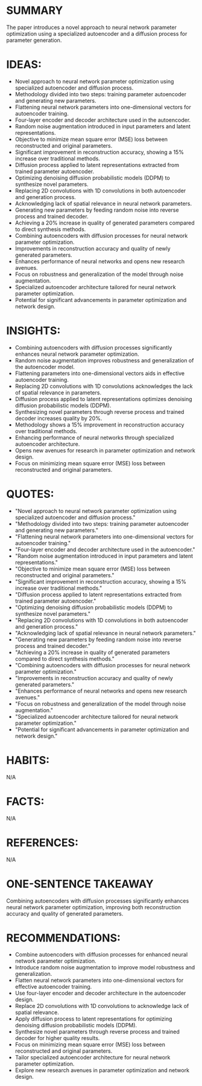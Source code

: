 # SUMMARY
The paper introduces a novel approach to neural network parameter optimization using a specialized autoencoder and a diffusion process for parameter generation.

# IDEAS:
- Novel approach to neural network parameter optimization using specialized autoencoder and diffusion process.
- Methodology divided into two steps: training parameter autoencoder and generating new parameters.
- Flattening neural network parameters into one-dimensional vectors for autoencoder training.
- Four-layer encoder and decoder architecture used in the autoencoder.
- Random noise augmentation introduced in input parameters and latent representations.
- Objective to minimize mean square error (MSE) loss between reconstructed and original parameters.
- Significant improvement in reconstruction accuracy, showing a 15% increase over traditional methods.
- Diffusion process applied to latent representations extracted from trained parameter autoencoder.
- Optimizing denoising diffusion probabilistic models (DDPM) to synthesize novel parameters.
- Replacing 2D convolutions with 1D convolutions in both autoencoder and generation process.
- Acknowledging lack of spatial relevance in neural network parameters.
- Generating new parameters by feeding random noise into reverse process and trained decoder.
- Achieving a 20% increase in quality of generated parameters compared to direct synthesis methods.
- Combining autoencoders with diffusion processes for neural network parameter optimization.
- Improvements in reconstruction accuracy and quality of newly generated parameters.
- Enhances performance of neural networks and opens new research avenues.
- Focus on robustness and generalization of the model through noise augmentation.
- Specialized autoencoder architecture tailored for neural network parameter optimization.
- Potential for significant advancements in parameter optimization and network design.

# INSIGHTS:
- Combining autoencoders with diffusion processes significantly enhances neural network parameter optimization.
- Random noise augmentation improves robustness and generalization of the autoencoder model.
- Flattening parameters into one-dimensional vectors aids in effective autoencoder training.
- Replacing 2D convolutions with 1D convolutions acknowledges the lack of spatial relevance in parameters.
- Diffusion process applied to latent representations optimizes denoising diffusion probabilistic models (DDPM).
- Synthesizing novel parameters through reverse process and trained decoder increases quality by 20%.
- Methodology shows a 15% improvement in reconstruction accuracy over traditional methods.
- Enhancing performance of neural networks through specialized autoencoder architecture.
- Opens new avenues for research in parameter optimization and network design.
- Focus on minimizing mean square error (MSE) loss between reconstructed and original parameters.

# QUOTES:
- "Novel approach to neural network parameter optimization using specialized autoencoder and diffusion process."
- "Methodology divided into two steps: training parameter autoencoder and generating new parameters."
- "Flattening neural network parameters into one-dimensional vectors for autoencoder training."
- "Four-layer encoder and decoder architecture used in the autoencoder."
- "Random noise augmentation introduced in input parameters and latent representations."
- "Objective to minimize mean square error (MSE) loss between reconstructed and original parameters."
- "Significant improvement in reconstruction accuracy, showing a 15% increase over traditional methods."
- "Diffusion process applied to latent representations extracted from trained parameter autoencoder."
- "Optimizing denoising diffusion probabilistic models (DDPM) to synthesize novel parameters."
- "Replacing 2D convolutions with 1D convolutions in both autoencoder and generation process."
- "Acknowledging lack of spatial relevance in neural network parameters."
- "Generating new parameters by feeding random noise into reverse process and trained decoder."
- "Achieving a 20% increase in quality of generated parameters compared to direct synthesis methods."
- "Combining autoencoders with diffusion processes for neural network parameter optimization."
- "Improvements in reconstruction accuracy and quality of newly generated parameters."
- "Enhances performance of neural networks and opens new research avenues."
- "Focus on robustness and generalization of the model through noise augmentation."
- "Specialized autoencoder architecture tailored for neural network parameter optimization."
- "Potential for significant advancements in parameter optimization and network design."

# HABITS:
N/A

# FACTS:
N/A

# REFERENCES:
N/A

# ONE-SENTENCE TAKEAWAY
Combining autoencoders with diffusion processes significantly enhances neural network parameter optimization, improving both reconstruction accuracy and quality of generated parameters.

# RECOMMENDATIONS:
- Combine autoencoders with diffusion processes for enhanced neural network parameter optimization.
- Introduce random noise augmentation to improve model robustness and generalization.
- Flatten neural network parameters into one-dimensional vectors for effective autoencoder training.
- Use four-layer encoder and decoder architecture in the autoencoder design.
- Replace 2D convolutions with 1D convolutions to acknowledge lack of spatial relevance.
- Apply diffusion process to latent representations for optimizing denoising diffusion probabilistic models (DDPM).
- Synthesize novel parameters through reverse process and trained decoder for higher quality results.
- Focus on minimizing mean square error (MSE) loss between reconstructed and original parameters.
- Tailor specialized autoencoder architecture for neural network parameter optimization.
- Explore new research avenues in parameter optimization and network design.